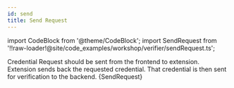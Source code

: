 ```yaml
---
id: send
title: Send Request
---
```


import CodeBlock from '@theme/CodeBlock';
import SendRequest from '!!raw-loader!@site/code_examples/workshop/verifier/sendRequest.ts';

Credential Request should be sent from the frontend to extension. Extension sends back the requested credential. That credential is then sent for verification to the backend.
<CodeBlock className="language-ts" title="frontendRequest.ts">
  {SendRequest}
</CodeBlock>
